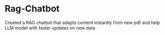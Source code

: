 # Rag-Chatbot
Created a RAG chatbot that adapts content instantly from new pdf and help LLM model with faster updates on new data
